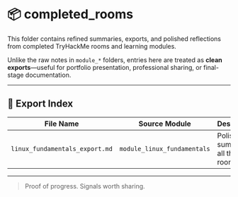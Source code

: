 # 📦 completed_rooms

This folder contains refined summaries, exports, and polished reflections from completed TryHackMe rooms and learning modules.

Unlike the raw notes in `module_*` folders, entries here are treated as **clean exports**—useful for portfolio presentation, professional sharing, or final-stage documentation.

---

## 🧾 Export Index

| File Name                      | Source Module             | Description                        |
|--------------------------------|----------------------------|------------------------------------|
| `linux_fundamentals_export.md` | `module_linux_fundamentals` | Polished summary of all three rooms |

---

> Proof of progress. Signals worth sharing.
